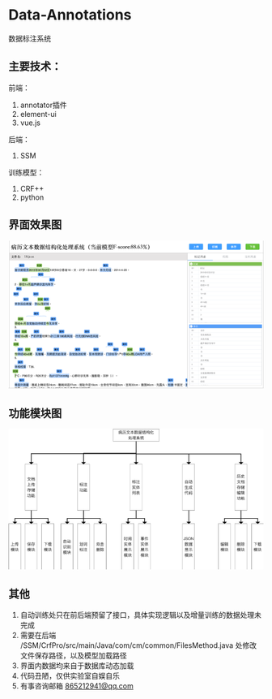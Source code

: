 # Data-Annotations
数据标注系统
## 主要技术：
前端：
1. annotator插件
2. element-ui
3. vue.js
    
后端：
1. SSM

训练模型：
1. CRF++
2. python
## 界面效果图
![界面效果图](./static/界面效果图.png 
)
## 功能模块图
![功能模块图](./static/功能模块图.png)
## 其他
1. 自动训练处只在前后端预留了接口，具体实现逻辑以及增量训练的数据处理未完成
2. 需要在后端 /SSM/CrfPro/src/main/Java/com/cm/common/FilesMethod.java 处修改文件保存路径，以及模型加载路径
3. 界面内数据均来自于数据库动态加载
4. 代码丑陋，仅供实验室自娱自乐
5. 有事咨询邮箱 865212941@qq.com


